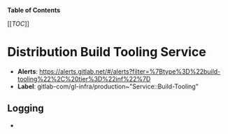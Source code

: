 <!-- MARKER: do not edit this section directly. Edit services/service-catalog.yml then run scripts/generate-docs -->

**Table of Contents**

[[_TOC_]]

# Distribution Build Tooling Service

* **Alerts**: <https://alerts.gitlab.net/#/alerts?filter=%7Btype%3D%22build-tooling%22%2C%20tier%3D%22inf%22%7D>
* **Label**: gitlab-com/gl-infra/production~"Service::Build-Tooling"

## Logging

* []()

<!-- END_MARKER -->

<!-- ## Summary -->

<!-- ## Architecture -->

<!-- ## Performance -->

<!-- ## Scalability -->

<!-- ## Availability -->

<!-- ## Durability -->

<!-- ## Security/Compliance -->

<!-- ## Monitoring/Alerting -->

<!-- ## Links to further Documentation -->
